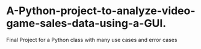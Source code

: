 # A-Python-project-to-analyze-video-game-sales-data-using-a-GUI.
Final Project for a Python class with many use cases and error cases
